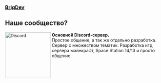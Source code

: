 ### [BrigDev](https://discord.gg/UEQDBC2TEj)

## Наше сообщество?
[<img src="https://i.imgur.com/NLlJB6G.png" alt="Discord" width="150" align="left">](https://discord.gg/UEQDBC2TEj)
**Основной Discord-сервер.**<br>Простое общение, а так же отдельно разработка. Сервер с множеством тематик. Разработка игр, сервера майнкрафт, Space Station 14/13 и просто общение.
